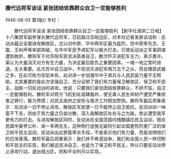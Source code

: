 ### 滕代远将军谈话  紧张团结依靠群众自卫一定能够胜利

1946-08-05
第1版()
专栏：

　　滕代远将军谈话
    紧张团结依靠群众自卫一定能够胜利
    【新华社淮阴二日电】十八集团军副参谋长滕代远将军，日前路过苏皖边区，对本社记者发表谈话称：反动派最近全面进攻解放区，尤以对中原、华中两军区最为猛烈，但中原李先念、王震、王树声等率部突破，与华中军民予进犯军以极大打击，已使反动派之军事阴谋遭到挫折。滕将军于对苏皖军民坚决英勇自卫，数次歼灭进犯军主力，表示嘉许。渠认为大量消灭对方有生力量，为决定最后胜负之重要因素，一城一地之暂时进退，无关重要。此次苏中自卫战中，不但消灭进犯军两万五千之众，而且缴获武器之多，在此可称为空前未有，此对进一步加强华中子弟兵与人民武装力量不无帮助。尤其重要的是此次坚强自卫，充分证明了我们有力量保卫解放区，保卫和平民主，战胜一切反动派的进攻。他说：只要我们紧张团结依靠群众，不骄不馁，自卫一定能够胜利。滕将军对蒋方飞机到处滥肆轰炸，使无辜人民生命财产遭受严重损害之罪行，极为愤恨；对民主政府之安抚与救济工作颇加赞扬。滕将军最后郑重表示：反动派一日不停止进攻，解放区军民便一日不能停止自卫抵抗，反动派如一味蛮干下去，则由于其力量之日益分散，深入我解放区处处与之为敌，势必遭受我军更有力的打击。与进攻解放区同时，反动派在全国范围内残酷镇压民主运动，暗杀民盟中委李公朴、闻一多两先生，这种倒行逆施无疑将引起全国更热烈更广泛的保卫和平民主运动，反动派出此野蛮卑劣手段，不是表示他们有力量，而是说明他们的日渐衰落。滕将军最后郑重表示：我们并不希望战争，我们和全国人民一样切盼和平民主的实现，我们被迫坚决自卫，也是为了保卫和平民主，所以只要反动派停止进攻行动，退出侵占区，则和平谈判可以实现。
